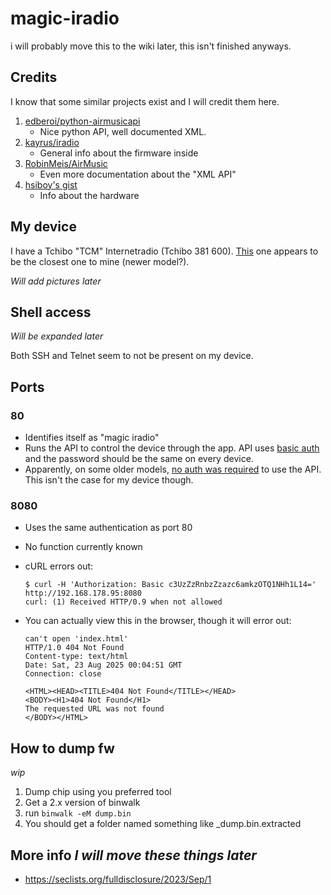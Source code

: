 # magic-iradio
i will probably move this to the wiki later, this isn't finished anyways.

## Credits
I know that some similar projects exist and I will credit them here.
1. [edberoi/python-airmusicapi](https://github.com/edberoi/python-airmusicapi)
   - Nice python API, well documented XML.
2. [kayrus/iradio](https://github.com/kayrus/iradio)
   - General info about the firmware inside
3. [RobinMeis/AirMusic](https://github.com/RobinMeis/AirMusic/tree/master/docs)
   - Even more documentation about the "XML API"
4. [hsiboy's gist](https://gist.github.com/hsiboy/5662ee465979550452cf0470ff144353)
   - Info about the hardware
  
## My device
I have a Tchibo "TCM" Internetradio (Tchibo 381 600). [This](https://www.tchibo.de/products/112837416270/wlan-internetradio-mit-farbdisplay?article_id=120642108004) one appears to be the closest one to mine (newer model?).

*Will add pictures later*

## Shell access
*Will be expanded later*

Both SSH and Telnet seem to not be present on my device.

## Ports
### 80
  - Identifies itself as "magic iradio"
  - Runs the API to control the device through the app. API uses [basic auth](https://github.com/edberoi/python-airmusicapi?tab=readme-ov-file#authentication) and the password should be the same on every device.
  - Apparently, on some older models, [no auth was required](https://github.com/edberoi/python-airmusicapi?tab=readme-ov-file#authentication) to use the API. This isn't the case for my device though.

### 8080
  - Uses the same authentication as port 80
  - No function currently known
  - cURL errors out:
    
    ```
    $ curl -H 'Authorization: Basic c3UzZzRnbzZzazc6amkzOTQ1NHh1L14=' http://192.168.178.95:8080
    curl: (1) Received HTTP/0.9 when not allowed
    ```
  - You can actually view this in the browser, though it will error out:

    ```
    can't open 'index.html'
    HTTP/1.0 404 Not Found
    Content-type: text/html
    Date: Sat, 23 Aug 2025 00:04:51 GMT
    Connection: close

    <HTML><HEAD><TITLE>404 Not Found</TITLE></HEAD>
    <BODY><H1>404 Not Found</H1>
    The requested URL was not found
    </BODY></HTML>
    ```

## How to dump fw
*wip*
1. Dump chip using you preferred tool
2. Get a 2.x version of binwalk
3. run `binwalk -eM dump.bin`
4. You should get a folder named something like _dump.bin.extracted

## More info *I will move these things later*
- https://seclists.org/fulldisclosure/2023/Sep/1
